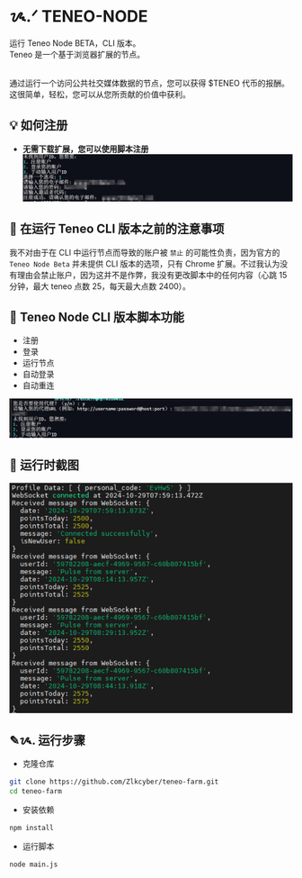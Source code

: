 # ᝰ.ᐟ TENEO-NODE

运行 Teneo Node BETA，CLI 版本。<br>
Teneo 是一个基于浏览器扩展的节点。<br>

<img src="https://cdn.prod.website-files.com/665c71122bb2018f6ed3f9c9/66eaaf8660d0ba047f3f2058_screenshot.png" loading="lazy" width="266" height="Auto" alt="" srcset="https://cdn.prod.website-files.com/665c71122bb2018f6ed3f9c9/66eaaf8660d0ba047f3f2058_screenshot-p-500.png 500w, https://cdn.prod.website-files.com/665c71122bb2018f6ed3f9c9/66eaaf8660d0ba047f3f2058_screenshot.png 626w" sizes="(max-width: 479px) 100vw, (max-width: 991px) 33vw, 266px" class="image-32"> <br>
通过运行一个访问公共社交媒体数据的节点，您可以获得 $TENEO 代币的报酬。这很简单，轻松，您可以从您所贡献的价值中获利。

## 💡 如何注册

- **无需下载扩展，您可以使用脚本注册**
![alt text](image.png)

## 🚨 在运行 Teneo CLI 版本之前的注意事项

我不对由于在 CLI 中运行节点而导致的账户被 `禁止` 的可能性负责，因为官方的 `Teneo Node Beta` 并未提供 CLI 版本的选项，只有 Chrome 扩展。不过我认为没有理由会禁止账户，因为这并不是作弊，我没有更改脚本中的任何内容（心跳 15 分钟，最大 teneo 点数 25，每天最大点数 2400）。

## 📎 Teneo Node CLI 版本脚本功能

- 注册
- 登录
- 运行节点
- 自动登录
- 自动重连

![alt text](image-2.png)

## 📌 运行时截图

![alt text](image-1.png)

## ✎ᝰ. 运行步骤
- 克隆仓库
```bash
git clone https://github.com/Zlkcyber/teneo-farm.git
cd teneo-farm
```
- 安装依赖
```bash
npm install
```
- 运行脚本
```bash
node main.js
```
